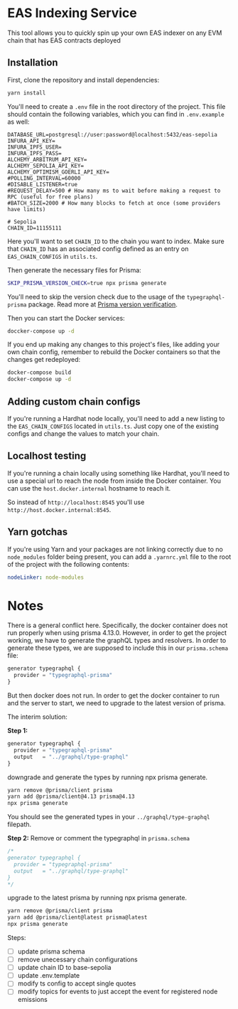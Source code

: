 # EAS Indexing Service

This tool allows you to quickly spin up your own EAS indexer on any EVM chain that has EAS contracts deployed

## Installation

First, clone the repository and install dependencies:

```bash
yarn install
```

You'll need to create a `.env` file in the root directory of the project. This file should contain the following variables,
which you can find in `.env.example` as well:

```dotenv
DATABASE_URL=postgresql://user:password@localhost:5432/eas-sepolia
INFURA_API_KEY=
INFURA_IPFS_USER=
INFURA_IPFS_PASS=
ALCHEMY_ARBITRUM_API_KEY=
ALCHEMY_SEPOLIA_API_KEY=
ALCHEMY_OPTIMISM_GOERLI_API_KEY=
#POLLING_INTERVAL=60000
#DISABLE_LISTENER=true
#REQUEST_DELAY=500 # How many ms to wait before making a request to RPC (useful for free plans)
#BATCH_SIZE=2000 # How many blocks to fetch at once (some providers have limits)

# Sepolia
CHAIN_ID=11155111
```
Here you'll want to set `CHAIN_ID` to the chain you want to index. Make sure that `CHAIN_ID` has an associated
config defined as an entry on `EAS_CHAIN_CONFIGS` in `utils.ts`.

Then generate the necessary files for Prisma:

```bash
SKIP_PRISMA_VERSION_CHECK=true npx prisma generate
````

You'll need to skip the version check due to the usage of the `typegraphql-prisma` package. Read more at 
[Prisma version verification](https://prisma.typegraphql.com/docs/basics/prisma-version).

Then you can start the Docker services:

```bash
doccker-compose up -d
````

If you end up making any changes to this project's files, like adding your own chain config, remember to rebuild the
Docker containers so that the changes get redeployed:

```bash
docker-compose build
docker-compose up -d
```


## Adding custom chain configs

If you're running a Hardhat node locally, you'll need to add a new listing to the `EAS_CHAIN_CONFIGS` located in
`utils.ts`. Just copy one of the existing configs and change the values to match your chain.

## Localhost testing

If you're running a chain locally using something like Hardhat, you'll need to use a special url to reach the node
from inside the Docker container. You can use the `host.docker.internal` hostname to reach it.

So instead of `http://localhost:8545` you'll use `http://host.docker.internal:8545`.

## Yarn gotchas

If you're using Yarn and your packages are not linking correctly due to no `node_modules` folder being present, you can
add a `.yarnrc.yml` file to the root of the project with the following contents:

```yaml 
nodeLinker: node-modules
```

# Notes
There is a general conflict here. Specifically, the docker container does not run properly when using prisma 4.13.0. However, in order to get the project working, we have to generate the graphQL types and resolvers. In order to generate these types, we are supposed to include this in our `prisma.schema` file:

```ts
generator typegraphql {
  provider = "typegraphql-prisma"
}
```

But then docker does not run. In order to get the docker container to run and the server to start, we need to upgrade to the latest version of prisma.

The interim solution:

**Step 1:** 
```ts
generator typegraphql {
  provider = "typegraphql-prisma"
  output   = "../graphql/type-graphql"
}
```

downgrade and generate the types by running npx prisma generate.

```bash
yarn remove @prisma/client prisma
yarn add @prisma/client@4.13 prisma@4.13
npx prisma generate
```

You should see the generated types in your `../graphql/type-graphql` filepath.

**Step 2:** 
Remove or comment the typegraphql in `prisma.schema` 
```ts
/*
generator typegraphql {
  provider = "typegraphql-prisma"
  output   = "../graphql/type-graphql"
}
*/
```

upgrade to the latest prisma by running npx prisma generate.

```bash
yarn remove @prisma/client prisma
yarn add @prisma/client@latest prisma@latest
npx prisma generate
```


Steps: 
- [ ] update prisma schema
- [ ] remove unecessary chain configurations
- [ ] update chain ID to base-sepolia
- [ ] update .env.template
- [ ] modify ts config to accept single quotes
- [ ] modify topics for events to just accept the event for registered node emissions